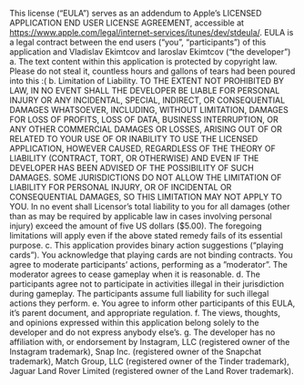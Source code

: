 This license (“EULA”) serves as an addendum to Apple’s LICENSED APPLICATION END USER LICENSE AGREEMENT, accessible at https://www.apple.com/legal/internet-services/itunes/dev/stdeula/. EULA is a legal contract between the end users (“you”, “participants”) of this application and Vladislav Ekimtcov and Iaroslav Ekimtcov (“the developer”)
a.	The text content within this application is protected by copyright law. Please do not steal it, countless hours and gallons of tears had been poured into this :(
b.	Limitation of Liability. TO THE EXTENT NOT PROHIBITED BY LAW, IN NO EVENT SHALL THE DEVELOPER BE LIABLE FOR PERSONAL INJURY OR ANY INCIDENTAL, SPECIAL, INDIRECT, OR CONSEQUENTIAL DAMAGES WHATSOEVER, INCLUDING, WITHOUT LIMITATION, DAMAGES FOR LOSS OF PROFITS, LOSS OF DATA, BUSINESS INTERRUPTION, OR ANY OTHER COMMERCIAL DAMAGES OR LOSSES, ARISING OUT OF OR RELATED TO YOUR USE OF OR INABILITY TO USE THE LICENSED APPLICATION, HOWEVER CAUSED, REGARDLESS OF THE THEORY OF LIABILITY (CONTRACT, TORT, OR OTHERWISE) AND EVEN IF THE DEVELOPER HAS BEEN ADVISED OF THE POSSIBILITY OF SUCH DAMAGES. SOME JURISDICTIONS DO NOT ALLOW THE LIMITATION OF LIABILITY FOR PERSONAL INJURY, OR OF INCIDENTAL OR CONSEQUENTIAL DAMAGES, SO THIS LIMITATION MAY NOT APPLY TO YOU. In no event shall Licensor’s total liability to you for all damages (other than as may be required by applicable law in cases involving personal injury) exceed the amount of five US dollars ($5.00). The foregoing limitations will apply even if the above stated remedy fails of its essential purpose.
c.	This application provides binary action suggestions (“playing cards”). You acknowledge that playing cards are not binding contracts. You agree to moderate participants’ actions, performing as a ”moderator”. The moderator agrees to cease gameplay when it is reasonable. 
d.	The participants agree not to participate in activities illegal in their jurisdiction during gameplay. The participants assume full liability for such illegal actions they perform. 
e.	You agree to inform other participants of this EULA, it’s parent document, and appropriate regulation. 
f.	The views, thoughts, and opinions expressed within this application belong solely to the developer and do not express anybody else’s. 
g.	The developer has no affiliation with, or endorsement by Instagram, LLC (registered owner of the Instagram trademark), Snap Inc. (registered owner of the Snapchat trademark), Match Group, LLC (registered owner of the Tinder trademark), Jaguar Land Rover Limited (registered owner of the Land Rover trademark). 
